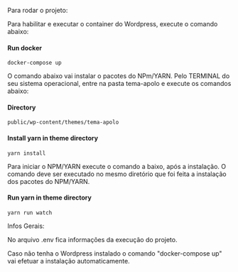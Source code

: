 Para rodar o projeto:

Para habilitar e executar o container do Wordpress, execute o comando abaixo:
#### Run docker
```
docker-compose up
```
O comando abaixo vai instalar o pacotes do NPm/YARN.
Pelo TERMINAL do seu sistema operacional, entre na pasta tema-apolo e execute os comandos abaixo:

#### Directory
```
public/wp-content/themes/tema-apolo
```

#### Install yarn in theme directory
```
yarn install
```
Para iniciar o NPM/YARN execute o comando a baixo, após a instalação.
O comando deve ser executado no mesmo diretório que foi feita a instalação dos pacotes do NPM/YARN.
#### Run yarn in theme directory
```
yarn run watch
```
Infos Gerais:

No arquivo .env fica informações da execução do projeto. 

Caso não tenha o Wordpress instalado o comando "docker-compose up" vai efetuar a instalação automaticamente.



